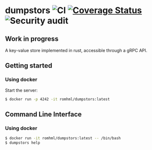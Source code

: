 # dumpstors ![CI](https://github.com/romhml/dumpstors/workflows/Test/badge.svg) [![Coverage Status](https://coveralls.io/repos/github/romhml/dumpstors/badge.svg?branch=main)](https://coveralls.io/github/romhml/dumpstors?branch=main) ![Security audit](https://github.com/romhml/dumpstors/workflows/Security%20audit/badge.svg)
## Work in progress
A key-value store implemented in rust, accessible through a gRPC API.

## Getting started
### Using docker
Start the server:
```bash
$ docker run -p 4242 -it romhml/dumpstors:latest
```

## Command Line Interface
### Using docker
```bash
$ docker run -it romhml/dumpstors:latest -- /bin/bash
$ dumpstors help
```